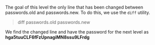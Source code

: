 The goal of this level the only line that has been changed between passwords.old and passwords.new. To do this, we use the `diff` utility. 

> diff passwords.old passwords.new

We find the changed line and have the password for the next level as **hga5tuuCLF6fFzUpnagiMN8ssu9LFrdg**